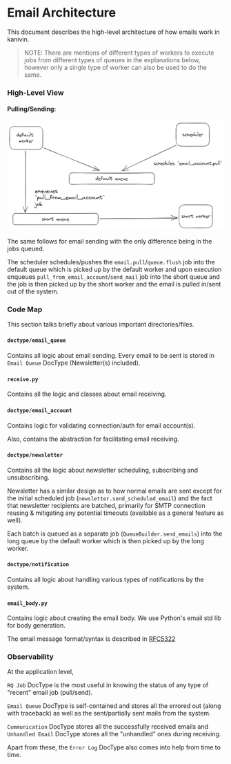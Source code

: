 # Email Architecture

This document describes the high-level architecture of how emails work in kanivin.

> NOTE: There are mentions of different types of workers to execute jobs from different types of queues in the explanations below, however only a single type of worker can also be used to do the same.

### High-Level View

#### Pulling/Sending:

![email-pull-flow](assets/images/email-pull-flow.png)

The same follows for email sending with the only difference being in the jobs queued.

The scheduler schedules/pushes the `email.pull`/`queue.flush` job into the default queue which is picked up by the default worker and upon execution enqueues `pull_from_email_account`/`send_mail` job into the short queue and the job is then picked up by the short worker and the email is pulled in/sent out of the system.


### Code Map

This section talks briefly about various important directories/files.

#### `doctype/email_queue`

Contains all logic about email sending. Every email to be sent is stored in `Email Queue` DocType (Newsletter(s) included).

#### `receive.py`

Contains all the logic and classes about email receiving.

#### `doctype/email_account`

Contains logic for validating connection/auth for email account(s).

Also, contains the abstraction for facilitating email receiving.

#### `doctype/newsletter`

Contains all the logic about newsletter scheduling, subscribing and unsubscribing.

Newsletter has a similar design as to how normal emails are sent except for the initial scheduled job (`newsletter.send_scheduled_email`) and the fact that newsletter recipients are batched, primarily for SMTP connection reusing & mitigating any potential timeouts (available as a general feature as well).

Each batch is queued as a separate job (`QueueBuilder.send_emails`) into the long queue by the default worker which is then picked up by the long worker.

#### `doctype/notification`

Contains all logic about handling various types of notifications by the system.

#### `email_body.py`

Contains logic about creating the email body. We use Python's email std lib for body generation.

The email message format/syntax is described in [RFC5322](https://datatracker.ietf.org/doc/html/rfc5322)


### Observability

At the application level,

`RQ Job` DocType is the most useful in knowing the status of any type of "recent" email job (pull/send).

`Email Queue` DocType is self-contained and stores all the errored out (along with traceback) as well as the sent/partially sent mails from the system.

`Communication` DocType stores all the successfully received emails and `Unhandled Email` DocType stores all the "unhandled" ones during receiving.

Apart from these, the `Error Log` DocType also comes into help from time to time.
